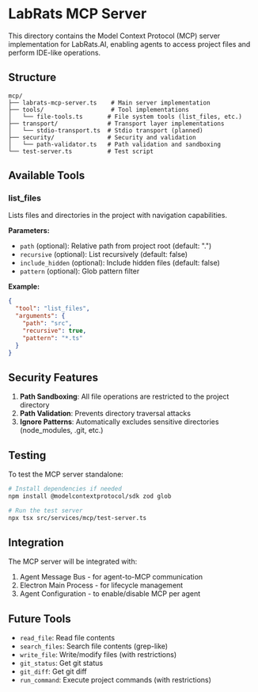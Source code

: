 # LabRats MCP Server

This directory contains the Model Context Protocol (MCP) server implementation for LabRats.AI, enabling agents to access project files and perform IDE-like operations.

## Structure

```
mcp/
├── labrats-mcp-server.ts    # Main server implementation
├── tools/                   # Tool implementations
│   └── file-tools.ts       # File system tools (list_files, etc.)
├── transport/              # Transport layer implementations
│   └── stdio-transport.ts  # Stdio transport (planned)
├── security/               # Security and validation
│   └── path-validator.ts   # Path validation and sandboxing
└── test-server.ts          # Test script
```

## Available Tools

### list_files
Lists files and directories in the project with navigation capabilities.

**Parameters:**
- `path` (optional): Relative path from project root (default: ".")
- `recursive` (optional): List recursively (default: false)
- `include_hidden` (optional): Include hidden files (default: false)
- `pattern` (optional): Glob pattern filter

**Example:**
```json
{
  "tool": "list_files",
  "arguments": {
    "path": "src",
    "recursive": true,
    "pattern": "*.ts"
  }
}
```

## Security Features

1. **Path Sandboxing**: All file operations are restricted to the project directory
2. **Path Validation**: Prevents directory traversal attacks
3. **Ignore Patterns**: Automatically excludes sensitive directories (node_modules, .git, etc.)

## Testing

To test the MCP server standalone:

```bash
# Install dependencies if needed
npm install @modelcontextprotocol/sdk zod glob

# Run the test server
npx tsx src/services/mcp/test-server.ts
```

## Integration

The MCP server will be integrated with:
1. Agent Message Bus - for agent-to-MCP communication
2. Electron Main Process - for lifecycle management
3. Agent Configuration - to enable/disable MCP per agent

## Future Tools

- `read_file`: Read file contents
- `search_files`: Search file contents (grep-like)
- `write_file`: Write/modify files (with restrictions)
- `git_status`: Get git status
- `git_diff`: Get git diff
- `run_command`: Execute project commands (with restrictions)